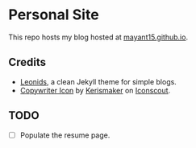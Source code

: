 # Personal Site

This repo hosts my blog hosted at [mayant15.github.io](mayant15.github.io).


## Credits

- [Leonids](http://renyuanz.github.io/leonids), a clean Jekyll theme for simple blogs.
- [Copywriter Icon](https://iconscout.com/icon/copywriter-13) by [Kerismaker](https://iconscout.com/contributors/kerismaker) on [Iconscout](https://iconscout.com).

## TODO

- [ ] Populate the resume page.
